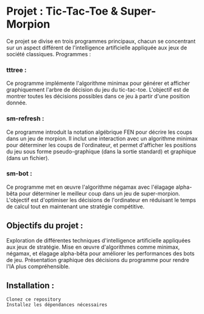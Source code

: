 # Projet : Tic-Tac-Toe & Super-Morpion

Ce projet se divise en trois programmes principaux, chacun se concentrant sur un aspect différent de l'intelligence artificielle appliquée aux jeux de société classiques.
Programmes :
### tttree :
Ce programme implémente l'algorithme minimax pour générer et afficher graphiquement l'arbre de décision du jeu du tic-tac-toe. L'objectif est de montrer toutes les décisions possibles dans ce jeu à partir d'une position donnée.
### sm-refresh :
Ce programme introduit la notation algébrique FEN pour décrire les coups dans un jeu de morpion. Il inclut une interaction avec un algorithme minimax pour déterminer les coups de l'ordinateur, et permet d'afficher les positions du jeu sous forme pseudo-graphique (dans la sortie standard) et graphique (dans un fichier).
### sm-bot :
Ce programme met en œuvre l'algorithme négamax avec l'élagage alpha-bêta pour déterminer le meilleur coup dans un jeu de super-morpion. L'objectif est d'optimiser les décisions de l'ordinateur en réduisant le temps de calcul tout en maintenant une stratégie compétitive.

## Objectifs du projet :

Exploration de différentes techniques d'intelligence artificielle appliquées aux jeux de stratégie.
Mise en œuvre d'algorithmes comme minimax, négamax, et élagage alpha-bêta pour améliorer les performances des bots de jeu.
Présentation graphique des décisions du programme pour rendre l'IA plus compréhensible.

## Installation :

    Clonez ce repository
    Installez les dépendances nécessaires
